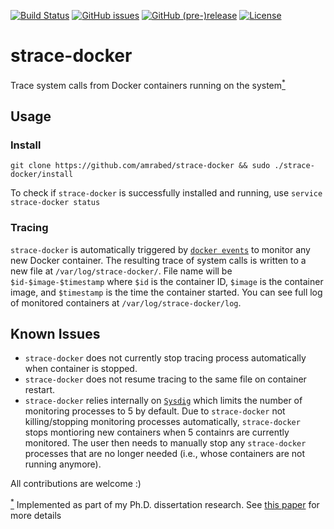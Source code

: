 [![Build Status](https://travis-ci.org/amrabed/strace-docker.svg?branch=master)](https://travis-ci.org/amrabed/strace-docker)
[![GitHub issues](https://img.shields.io/github/issues/amrabed/strace-docker.svg)](https://github.com/amrabed/strace-docker/issues)
[![GitHub (pre-)release](https://img.shields.io/github/release/amrabed/strace-docker/all.svg)](https://github.com/amrabed/strace-docker/releases)
[![License](https://img.shields.io/badge/license-MIT-blue.svg)](LICENSE)

# strace-docker
Trace system calls from Docker containers running on the system<a href="#footnote" id="ref"><sup>*</sup></a>


## Usage
### Install
    git clone https://github.com/amrabed/strace-docker && sudo ./strace-docker/install
    
To check if `strace-docker` is successfully installed and running, use `service strace-docker status`

### Tracing
`strace-docker` is automatically triggered by [`docker events`](https://docs.docker.com/engine/reference/commandline/events) to monitor any new Docker container. The resulting trace of system calls is written to a new file at `/var/log/strace-docker/`. File name will be `$id-$image-$timestamp` where `$id` is the container ID, `$image` is the container image, and `$timestamp` is the time the container started. You can see full log of monitored containers at `/var/log/strace-docker/log`.

## Known Issues
- `strace-docker` does not currently stop tracing process automatically when container is stopped.
- `strace-docker` does not resume tracing to the same file on container restart.
- `strace-docker` relies internally on [`Sysdig`](https://sysdig.com) which limits the number of monitoring processes to 5 by default. Due to `strace-docker` not killing/stopping monitoring processes automatically, `strace-docker` stops montioring new containers when 5 containrs are currently monitored. The user then needs to manually stop any `strace-docker` processes that are no longer needed (i.e., whose containers are not running anymore).

All contributions are welcome :)


<a id="footnote" href="#ref"><sup>*</sup></a> Implemented as part of my Ph.D. dissertation research. See [this paper](https://arxiv.org/abs/1611.03056) for more details

